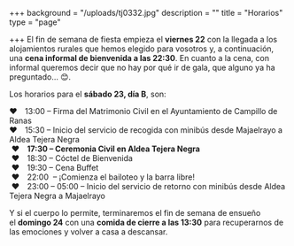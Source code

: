 +++
background = "/uploads/tj0332.jpg"
description = ""
title = "Horarios"
type = "page"

+++
El fin de semana de fiesta empieza el **viernes 22** con la llegada a los alojamientos rurales que hemos elegido para vosotros y, a continuación, una **cena informal de bienvenida a las 22:30**. En cuanto a la cena, con informal queremos decir que no hay por qué ir de gala, que alguno ya ha preguntado… 😊.

Los horarios para el **sábado 23, día B**, son:

❤︎ 13:00 – Firma del Matrimonio Civil en el Ayuntamiento de Campillo de Ranas<br/> ❤︎ 15:30 – Inicio del servicio de recogida con minibús desde Majaelrayo a Aldea Tejera Negra<br/>  ❤︎ **17:30 – Ceremonia Civil en Aldea Tejera Negra**<br/>  ❤︎ 18:30 – Cóctel de Bienvenida<br/>  ❤︎ 19:30 – Cena Buffet<br/>  ❤︎ 22:00  – ¡Comienza el bailoteo y la barra libre!<br/>  ❤︎ 23:00 – 05:00 – Inicio del servicio de retorno con minibús desde Aldea Tejera Negra a Majaelrayo

Y si el cuerpo lo permite, terminaremos el fin de semana de ensueño el **domingo 24** con una **comida de cierre a las 13:30** para recuperarnos de las emociones y volver a casa a descansar.